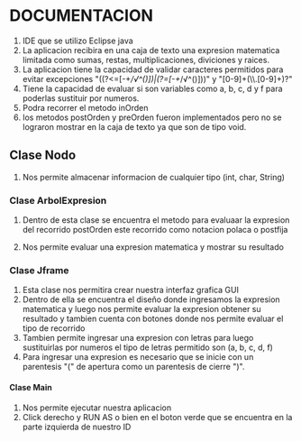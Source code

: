 # DOCUMENTACION
1. IDE que se utilizo Eclipse java
2. La aplicacion recibira en una caja de texto una expresion matematica limitada
como sumas, restas, multiplicaciones, diviciones y raices.
3. La aplicacion tiene la capacidad de validar caracteres permitidos para evitar excepciones
"((?<=[-+*/√^()])|(?=[-+*/√^()]))" y "[0-9]+(\\\\.[0-9]+)?"
4. Tiene la capacidad de evaluar si son variables como a, b, c, d y f para poderlas
sustituir por numeros.
5. Podra recorrer el metodo inOrden
6. los metodos postOrden y preOrden fueron implementados pero no se lograron mostrar
en la caja de texto ya que son de tipo void.

## Clase Nodo
1. Nos permite almacenar informacion de cualquier tipo (int, char, String)

### Clase ArbolExpresion
1. Dentro de esta clase se encuentra el metodo para evaluaar la expresion del recorrido
   postOrden este recorrido como notacion polaca o postfija 

2. Nos permite evaluar una expresion matematica y mostrar su resultado

### Clase Jframe
1. Esta clase nos permitira crear nuestra interfaz grafica GUI
2. Dentro de ella se encuentra el diseño donde ingresamos la expresion matematica y 
luego nos permite evaluar la expresion obtener su resultado y tambien cuenta con
botones donde nos permite evaluar el tipo de recorrido
3. Tambien permite ingresar una expresion con letras para luego sustituirlas por numeros
el tipo de letras permitido son (a, b, c, d, f)
4. Para ingresar una expresion es necesario que se inicie con un parentesis "(" de apertura
como un parentesis de cierre ")".

#### Clase Main 
1. Nos permite ejecutar nuestra aplicacion
2. Click derecho y RUN AS o bien en el boton verde que se encuentra en la parte izquierda 
de nuestro ID

